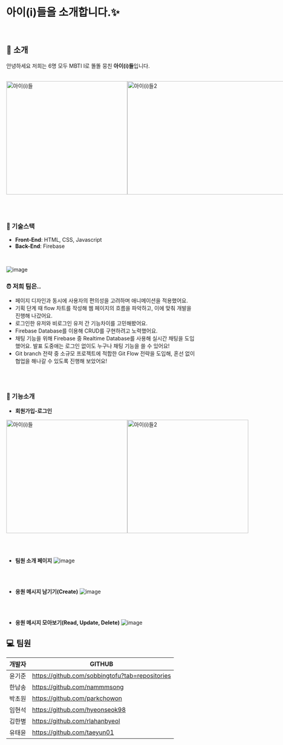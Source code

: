 # 아이(i)들을 소개합니다.✨
<br />

## 🎲 소개
안녕하세요 저희는 6명 모두 MBTI I로 똘똘 뭉친 <b>아이(i)들</b>입니다.
<br /><br />
<div style="display: flex; align-items">
  <img src="https://github.com/hyeonseok98/sparta_miniproject_b06/assets/157561573/49b36920-cfe6-416d-8952-4ceb9577e65e" alt="아이(i)들" width="320" height="300" style="flex: 1;">
  <img src="https://github.com/hyeonseok98/sparta_miniproject_b06/assets/157561573/b9234ee0-17bc-467c-8240-73cb9f9c81ff" alt="아이(i)들2" width="450" height="300" style="flex: 1;">
</div>

<br /><br />
### 📌 기술스택
+ <b>Front-End</b>: HTML, CSS, Javascript
+ <b>Back-End</b>: Firebase
<br />

![image](https://github.com/hyeonseok98/sparta_miniproject_b06/assets/157561573/28cf9f54-0593-4d3f-9b65-151f03a63d5c)
<br />
### ⏰ 저희 팀은..
+ 페이지 디자인과 동시에 사용자의 편의성을 고려하며 애니메이션을 적용했어요.
+ 기획 단계 때 flow 차트를 작성해 웹 페이지의 흐름을 파악하고, 이에 맞춰 개발을 진행해 나갔어요.
+ 로그인한 유저와 비로그인 유저 간 기능차이를 고민해봤어요.
+ Firebase Database를 이용해 CRUD를 구현하려고 노력했어요.
+ 채팅 기능을 위해 Firebase 중 Realtime Database를 사용해 실시간 채팅을 도입했어요. 발표 도중애는 로그인 없이도 누구나 채팅 기능을 쓸 수 있어요!
+ Git branch 전략 중 소규모 프로젝트에 적합한 Git Flow 전략을 도입해, 혼선 없이 협업을 해나갈 수 있도록 진행해 보았어요!

  
<br /><br />
### 📢 기능소개
+ <b>회원가입-로그인</b>
<div style="display: flex; align-items">
  <img src="https://github.com/hyeonseok98/sparta_miniproject_b06/assets/157561573/9f7fc7e9-e3ec-4d6f-bac4-75ce9575afa8" alt="아이(i)들" width="320" height="300" style="flex: 1;">
  <img src="https://github.com/hyeonseok98/sparta_miniproject_b06/assets/157561573/8640ab73-8107-4277-bdc2-2b6de94d07a8" alt="아이(i)들2" width="320" height="300" style="flex: 1;">
</div>

<br /><br />
+ <b>팀원 소개 페이지</b>
![image](https://github.com/hyeonseok98/sparta_miniproject_b06/assets/157561573/61276f4e-8c80-4c19-b17d-ca10910766e3)

<br /><br />
+ <b>응원 메시지 남기기(Create)</b>
![image](https://github.com/hyeonseok98/sparta_miniproject_b06/assets/157561573/f84d32ac-a625-4879-8838-3d5bfcf4f973)

<br /><br />
+ <b>응원 메시지 모아보기(Read, Update, Delete)</b>
![image](https://github.com/hyeonseok98/sparta_miniproject_b06/assets/157561573/a519fda3-f731-4c12-b7a3-0d163287a94e)



## 💻 팀원
개발자|GITHUB|
---|---|
윤기준|https://github.com/sobbingtofu?tab=repositories|
한남송|https://github.com/nammmsong|
박초원|https://github.com/parkchowon|
임현석|https://github.com/hyeonseok98|
김한별|https://github.com/rlahanbyeol|
유태윤|https://github.com/taeyun01|
